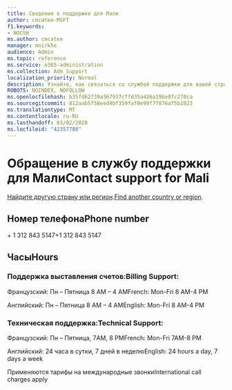 ```yaml
---
title: Сведения о поддержке для Мали
author: cmcatee-MSFT
f1.keywords:
- NOCSH
ms.author: cmcatee
manager: mnirkhe
audience: Admin
ms.topic: reference
ms.service: o365-administration
ms.collection: Adm_Support
localization_priority: Normal
description: Узнайте, как связаться со службой поддержки для вашей страны или региона.
ROBOTS: NOINDEX, NOFOLLOW
ms.openlocfilehash: b35fd62739a367937cffd35a426a19be8fc270ca
ms.sourcegitcommit: 812aab5f58eed4bf359faf0e99f7f876af5b1023
ms.translationtype: MT
ms.contentlocale: ru-RU
ms.lasthandoff: 03/02/2020
ms.locfileid: "42357780"
---
```

# <a name="contact-support-for-mali"></a><span data-ttu-id="8ae48-103">Обращение в службу поддержки для Мали</span><span class="sxs-lookup"><span data-stu-id="8ae48-103">Contact support for Mali</span></span>

<span data-ttu-id="8ae48-104">[Найдите другую страну или регион](../contact-support-for-business-products.md).</span><span class="sxs-lookup"><span data-stu-id="8ae48-104">[Find another country or region](../contact-support-for-business-products.md).</span></span>

## <a name="phone-number"></a><span data-ttu-id="8ae48-105">Номер телефона</span><span class="sxs-lookup"><span data-stu-id="8ae48-105">Phone number</span></span>
<span data-ttu-id="8ae48-106">+ 1 312 843 5147</span><span class="sxs-lookup"><span data-stu-id="8ae48-106">+1 312 843 5147</span></span>

## <a name="hours"></a><span data-ttu-id="8ae48-107">Часы</span><span class="sxs-lookup"><span data-stu-id="8ae48-107">Hours</span></span>
### <a name="billing-support"></a><span data-ttu-id="8ae48-108">Поддержка выставления счетов:</span><span class="sxs-lookup"><span data-stu-id="8ae48-108">Billing Support:</span></span>

<span data-ttu-id="8ae48-109">Французский: Пн – Пятница 8 AM – 4 AM</span><span class="sxs-lookup"><span data-stu-id="8ae48-109">French: Mon-Fri 8 AM-4 PM</span></span>

<span data-ttu-id="8ae48-110">Английский: Пн – Пятница 8 AM – 4 AM</span><span class="sxs-lookup"><span data-stu-id="8ae48-110">English: Mon-Fri 8 AM-4 PM</span></span>

### <a name="technical-support"></a><span data-ttu-id="8ae48-111">Техническая поддержка:</span><span class="sxs-lookup"><span data-stu-id="8ae48-111">Technical Support:</span></span>

<span data-ttu-id="8ae48-112">Французский: Пн – Пятница, 7AM, 8 PM</span><span class="sxs-lookup"><span data-stu-id="8ae48-112">French: Mon-Fri 7AM-8 PM</span></span>

<span data-ttu-id="8ae48-113">Английский: 24 часа в сутки, 7 дней в неделю</span><span class="sxs-lookup"><span data-stu-id="8ae48-113">English: 24 hours a day, 7 days a week</span></span>

<span data-ttu-id="8ae48-114">Применяются тарифы на международные звонки</span><span class="sxs-lookup"><span data-stu-id="8ae48-114">International call charges apply</span></span>
